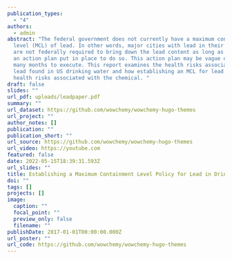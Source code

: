 ```yaml
---
publication_types:
  - "4"
authors:
  - admin
abstract: "The federal government does not currently have a maximum containment
  level (MCL) of lead. In other words, major cities with lead in their drinking water
  are not federally required to bring down the lead content as long as they have
  an action plan put in place to do so. This action plan may be vague or take
  many months to execute. This report examines the health risks associated with
  lead found in US drinking water and how establishing an MCL for lead can decrease
  health risks associated with the chemical. "
draft: false
slides: ""
url_pdf: uploads/leadpaper.pdf
summary: ""
url_dataset: https://github.com/wowchemy/wowchemy-hugo-themes
url_project: ""
author_notes: []
publication: ""
publication_short: ""
url_source: https://github.com/wowchemy/wowchemy-hugo-themes
url_video: https://youtube.com
featured: false
date: 2022-05-15T18:39:31.593Z
url_slides: ""
title: Establishing a Maximum Containment Level Policy for Lead in Drinking Water
doi: ""
tags: []
projects: []
image:
  caption: ""
  focal_point: ""
  preview_only: false
  filename: ""
publishDate: 2017-01-01T00:00:00.000Z
url_poster: ""
url_code: https://github.com/wowchemy/wowchemy-hugo-themes
---
```

